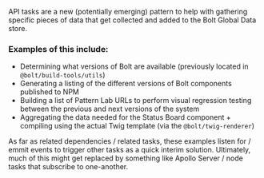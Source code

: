 API tasks are a new (potentially emerging) pattern to help with gathering specific pieces of data that get collected and added to the Bolt Global Data store.

### Examples of this include:
- Determining what versions of Bolt are available (previously located in `@bolt/build-tools/utils`)
- Generating a listing of the different versions of Bolt components published to NPM
- Building a list of Pattern Lab URLs to perform visual regression testing between the previous and next versions of the system
- Aggregating the data needed for the Status Board component + compiling using the actual Twig template (via the `@bolt/twig-renderer`)

As far as related dependencies / related tasks, these examples listen for / emmit events to trigger other tasks as a quick interim solution. Ultimately, much of this might get replaced by something like Apollo Server / node tasks that subscribe to one-another.
